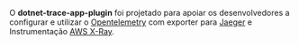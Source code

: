 O **dotnet-trace-app-plugin** foi projetado para apoiar os desenvolvedores a configurar e utilizar o [Opentelemetry](https://opentelemetry.io/) com exporter para [Jaeger](https://www.jaegertracing.io/) e Instrumentação [AWS X-Ray](https://docs.aws.amazon.com/pt_br/xray/latest/devguide/aws-xray.html).